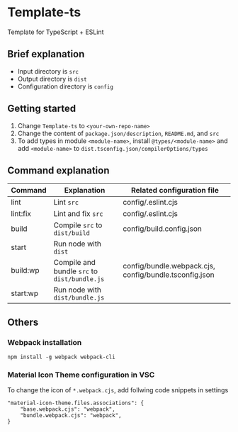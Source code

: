 # Template-ts
Template for TypeScript + ESLint

## Brief explanation
- Input directory is `src`
- Output directory is `dist`
- Configuration directory is `config`

## Getting started
1. Change `Template-ts` to `<your-own-repo-name>`
2. Change the content of `package.json/description`, `README.md`, and `src`
4. To add types in module `<module-name>`, install `@types/<module-name>` and add `<module-name>` to `dist.tsconfig.json/compilerOptions/types`


## Command explanation
| Command  | Explanation                                  | Related configuration file                             |
|----------|----------------------------------------------|--------------------------------------------------------|
| lint     | Lint `src`                                   | config/.eslint.cjs                                     |
| lint:fix | Lint and fix `src`                           | config/.eslint.cjs                                     |
| build    | Compile `src` to `dist/build`                | config/build.config.json                               |
| start    | Run node with `dist`                         |                                                        |
| build:wp | Compile and bundle `src` to `dist/bundle.js` | config/bundle.webpack.cjs, config/bundle.tsconfig.json |
| start:wp | Run node with `dist/bundle.js`               |                                                        |

## Others
### Webpack installation
 ```
npm install -g webpack webpack-cli
 ```

### Material Icon Theme configuration in VSC
To change the icon of `*.webpack.cjs`, add follwing code snippets in settings

```
"material-icon-theme.files.associations": {
    "base.webpack.cjs": "webpack",
    "bundle.webpack.cjs": "webpack",
}
```